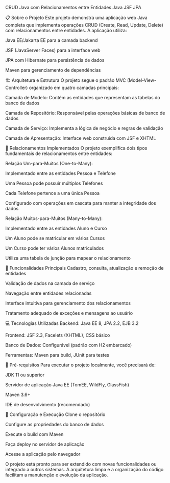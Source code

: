 CRUD Java com Relacionamentos entre Entidades
Java
JSF
JPA

📋 Sobre o Projeto
Este projeto demonstra uma aplicação web Java completa que implementa operações CRUD (Create, Read, Update, Delete) com relacionamentos entre entidades. A aplicação utiliza:

Java EE/Jakarta EE para a camada backend

JSF (JavaServer Faces) para a interface web

JPA com Hibernate para persistência de dados

Maven para gerenciamento de dependências

🏗️ Arquitetura e Estrutura
O projeto segue o padrão MVC (Model-View-Controller) organizado em quatro camadas principais:

Camada de Modelo: Contém as entidades que representam as tabelas do banco de dados

Camada de Repositório: Responsável pelas operações básicas de banco de dados

Camada de Serviço: Implementa a lógica de negócio e regras de validação

Camada de Apresentação: Interface web construída com JSF e XHTML

🔗 Relacionamentos Implementados
O projeto exemplifica dois tipos fundamentais de relacionamentos entre entidades:

Relação Um-para-Muitos (One-to-Many):

Implementado entre as entidades Pessoa e Telefone

Uma Pessoa pode possuir múltiplos Telefones

Cada Telefone pertence a uma única Pessoa

Configurado com operações em cascata para manter a integridade dos dados

Relação Muitos-para-Muitos (Many-to-Many):

Implementado entre as entidades Aluno e Curso

Um Aluno pode se matricular em vários Cursos

Um Curso pode ter vários Alunos matriculados

Utiliza uma tabela de junção para mapear o relacionamento

🚀 Funcionalidades Principais
Cadastro, consulta, atualização e remoção de entidades

Validação de dados na camada de serviço

Navegação entre entidades relacionadas

Interface intuitiva para gerenciamento dos relacionamentos

Tratamento adequado de exceções e mensagens ao usuário

💻 Tecnologias Utilizadas
Backend: Java EE 8, JPA 2.2, EJB 3.2

Frontend: JSF 2.3, Facelets (XHTML), CSS básico

Banco de Dados: Configurável (padrão com H2 embarcado)

Ferramentas: Maven para build, JUnit para testes

📌 Pré-requisitos
Para executar o projeto localmente, você precisará de:

JDK 11 ou superior

Servidor de aplicação Java EE (TomEE, WildFly, GlassFish)

Maven 3.6+

IDE de desenvolvimento (recomendado)

🔧 Configuração e Execução
Clone o repositório

Configure as propriedades do banco de dados

Execute o build com Maven

Faça deploy no servidor de aplicação

Acesse a aplicação pelo navegador

O projeto está pronto para ser extendido com novas funcionalidades ou integrado a outros sistemas. A arquitetura limpa e a organização do código facilitam a manutenção e evolução da aplicação.
